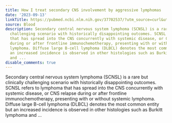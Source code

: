 ```yaml
---
title: How I treat secondary CNS involvement by aggressive lymphomas
date: '2023-09-13'
linkTitle: https://pubmed.ncbi.nlm.nih.gov/37702537/?utm_source=curl&utm_medium=rss&utm_campaign=journals&utm_content=7603509&fc=None&ff=20230914180826&v=2.17.9.post6+86293ac
source: Blood
description: Secondary central nervous system lymphoma (SCNSL) is a rare but clinically
  challenging scenario with historically disappointing outcomes. SCNSL refers to lymphoma
  that has spread into the CNS concurrently with systemic disease, or CNS relapse
  during or after frontline immunochemotherapy, presenting with or without systemic
  lymphoma. Diffuse large B-cell lymphoma (DLBCL) denotes the most common entity but
  an increased incidence is observed in other histologies such as Burkitt lymphoma
  and ...
disable_comments: true
---
```

Secondary central nervous system lymphoma (SCNSL) is a rare but clinically challenging scenario with historically disappointing outcomes. SCNSL refers to lymphoma that has spread into the CNS concurrently with systemic disease, or CNS relapse during or after frontline immunochemotherapy, presenting with or without systemic lymphoma. Diffuse large B-cell lymphoma (DLBCL) denotes the most common entity but an increased incidence is observed in other histologies such as Burkitt lymphoma and ...